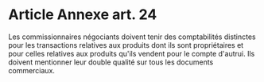 # Article Annexe art. 24

Les commissionnaires négociants doivent tenir des comptabilités distinctes pour les transactions relatives aux produits dont ils sont propriétaires et pour celles relatives aux produits qu'ils vendent pour le compte d'autrui. Ils doivent mentionner leur double qualité sur tous les documents commerciaux.

